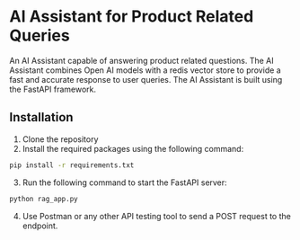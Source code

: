 # AI Assistant for Product Related Queries

An AI Assistant capable of answering product related questions. The AI Assistant combines Open AI models with a redis vector store to provide a fast and accurate response to user queries. The AI Assistant is built using the FastAPI framework.

## Installation

1. Clone the repository
2. Install the required packages using the following command:

```bash
pip install -r requirements.txt
```

3. Run the following command to start the FastAPI server:

```bash
python rag_app.py
```

4. Use Postman or any other API testing tool to send a POST request to the endpoint.
